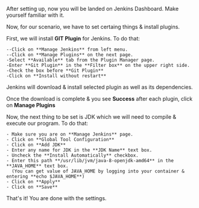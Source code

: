 After setting up, now you will be landed on Jenkins Dashboard.
Make yourself familiar with it.

Now, for our scenario, we have to set certaing things & install plugins.

First, we will install **GIT Plugin** for Jenkins. To do that:

	--Click on **Manage Jenkins** from left menu.
	--Click on **Manage Plugins** on the next page.
	-Select **Available** tab from the Plugin Manager page.
	-Enter **Git Plugin** in the **Filter box** on the upper right side.
	-Check the box before **Git Plugin** 
	-Click on **Install without restart**
	
Jenkins will download & install selected plugin as well as its dependencies.

Once the download is complete & you see **Success** after each plugin, click on **Manage Plugins**

Now, the next thing to be set is JDK which we will need to compile & execute our program. To do that:

	- Make sure you are on **Manage Jenkins** page.
	- Click on **Global Tool Configuration**
	- Click on **Add JDK**
	- Enter any name for JDK in the **JDK Name** text box.
	- Uncheck the **Install Automatically** checkbox.
	- Enter this path **/usr/lib/jvm/java-8-openjdk-amd64** in the **JAVA_HOME** text box.
	  (You can get value of JAVA_HOME by logging into your container & entering **echo $JAVA_HOME**)
	- Click on **Apply**
	- Click on **Save**

That's it! You are done with the settings.


